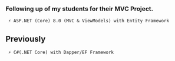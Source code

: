 ### Following up of my students for their MVC Project.
     ⚡ ASP.NET (Core) 8.0 (MVC & ViewModels) with Entity Framework

## Previously
     ⚡ C#(.NET Core) with Dapper/EF Framework 

<!--
**drieshoef/drieshoef** is a ✨ _special_ ✨ repository because its `README.md` (this file) appears on your GitHub profile.

Here are some ideas to get you started:

- 🔭 I’m currently working on ...
- 🌱 I’m currently learning ...
- 👯 I’m looking to collaborate on ...
- 🤔 I’m looking for help with ...
- 💬 Ask me about ...
- 📫 How to reach me: ...
- 😄 Pronouns: ...
- ⚡ Fun fact: ...
-->

